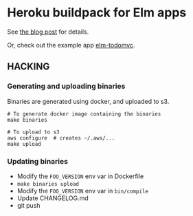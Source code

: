 # Heroku buildpack for Elm apps

See [the blog post](http://www.srid.ca/posts/2015-06-14-elm-on-heroku.html) for details.

Or, check out the example app [elm-todomvc](https://github.com/evancz/elm-todomvc).

## HACKING

### Generating and uploading binaries

Binaries are generated using docker, and uploaded to s3.

```
# To generate docker image containing the binaries
make binaries

# To upload to s3
aws configure  # creates ~/.aws/...
make upload
```

### Updating binaries

* Modify the `FOO_VERSION` env var in Dockerfile
* `make binaries upload`
* Modify the `FOO_VERSION` env var in `bin/compile`
* Update CHANGELOG.md
* git push
